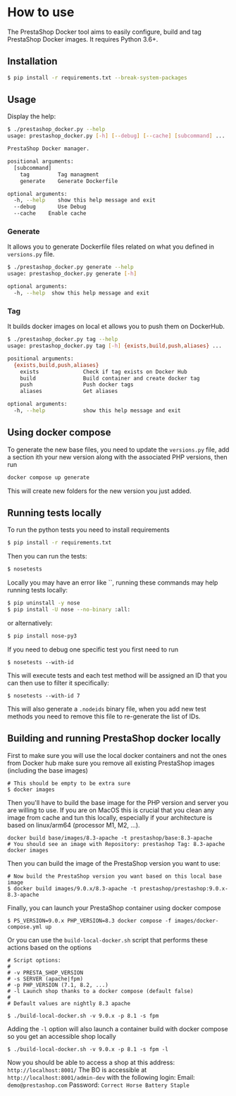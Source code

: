 # How to use

The PrestaShop Docker tool aims to easily configure, build and tag PrestaShop Docker images.
It requires Python 3.6+.

## Installation

```bash
$ pip install -r requirements.txt --break-system-packages
```

## Usage

Display the help:

```bash
$ ./prestashop_docker.py --help
usage: prestashop_docker.py [-h] [--debug] [--cache] [subcommand] ...

PrestaShop Docker manager.

positional arguments:
  [subcommand]
    tag         Tag managment
    generate    Generate Dockerfile

optional arguments:
  -h, --help    show this help message and exit
  --debug       Use Debug
  --cache    Enable cache
```

### Generate

It allows you to generate Dockerfile files related on what you defined in `versions.py` file.

```bash
$ ./prestashop_docker.py generate --help
usage: prestashop_docker.py generate [-h]

optional arguments:
  -h, --help  show this help message and exit
```

### Tag

It builds docker images on local et allows you to push them on DockerHub.

```bash
$ ./prestashop_docker.py tag --help
usage: prestashop_docker.py tag [-h] {exists,build,push,aliases} ...

positional arguments:
  {exists,build,push,aliases}
    exists              Check if tag exists on Docker Hub
    build               Build container and create docker tag
    push                Push docker tags
    aliases             Get aliases

optional arguments:
  -h, --help            show this help message and exit
```

## Using docker compose

To generate the new base files, you need to update the `versions.py` file, add a section ith your new version along with the associated PHP versions, then run

```php
docker compose up generate
```

This will create new folders for the new version you just added.

## Running tests locally

To run the python tests you need to install requirements

```bash
$ pip install -r requirements.txt
```

Then you can run the tests:

```bash
$ nosetests
```

Locally you may have an error like ``, running these commands may help running tests locally:

```bash
$ pip uninstall -y nose
$ pip install -U nose --no-binary :all:
```

or alternatively:

```bash
$ pip install nose-py3
```

If you need to debug one specific test you first need to run

```
$ nosetests --with-id
```

This will execute tests and each test method will be assigned an ID that you can then use to filter it specifically:

```
$ nosetests --with-id 7
```

This will also generate a `.nodeids` binary file, when you add new test methods you need to remove this file to re-generate the list of IDs.

## Building and running PrestaShop docker locally

First to make sure you will use the local docker containers and not the ones from Docker hub make sure you remove all existing PrestaShop images (including the base images)

```
# This should be empty to be extra sure
$ docker images
```

Then you'll have to build the base image for the PHP version and server you are willing to use. If you are on MacOS this is crucial that you clean any image from cache and tun this locally,
especially if your architecture is based on linux/arm64 (processor M1, M2, ...).

```shell
docker build base/images/8.3-apache -t prestashop/base:8.3-apache
# You should see an image with Repository: prestashop Tag: 8.3-apache
docker images
```

Then you can build the image of the PrestaShop version you want to use:

```
# Now build the PrestaShop version you want based on this local base image
$ docker build images/9.0.x/8.3-apache -t prestashop/prestashop:9.0.x-8.3-apache
```

Finally, you can launch your PrestaShop container using docker compose

```
$ PS_VERSION=9.0.x PHP_VERSION=8.3 docker compose -f images/docker-compose.yml up
```

Or you can use the `build-local-docker.sh` script that performs these actions based on the options

```
# Script options:
#
# -v PRESTA_SHOP_VERSION
# -s SERVER (apache|fpm)
# -p PHP_VERSION (7.1, 8.2, ...)
# -l Launch shop thanks to a docker compose (default false)
#
# Default values are nightly 8.3 apache

$ ./build-local-docker.sh -v 9.0.x -p 8.1 -s fpm
```

Adding the `-l` option will also launch a container build with docker compose so you get an accessible shop locally

```
$ ./build-local-docker.sh -v 9.0.x -p 8.1 -s fpm -l
```

Now you should be able to access a shop at this address: `http://localhost:8001/`
The BO is accessible at `http://localhost:8001/admin-dev` with the following login:
Email: `demo@prestashop.com`
Password: `Correct Horse Battery Staple`
